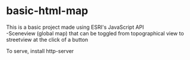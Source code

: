# basic-html-map
 
 This is a basic project made using ESRI's JavaScript API<br />
 -Sceneview (global map) that can be toggled from topographical view to streetview at the click of a button
 
To serve, install http-server

